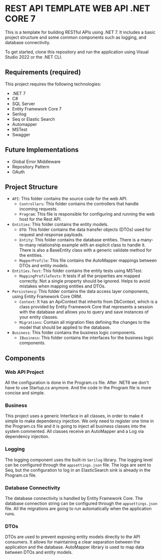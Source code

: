 # REST API TEMPLATE WEB API .NET CORE 7 

This is a template for building RESTful APIs using .NET 7. It includes a basic project structure and some common components such as logging, and database connectivity. 

To get started, clone this repository and run the application using Visual Studio 2022 or the .NET CLI. 

## Requirements (required)

This project requires the following technologies:
- .NET 7
- C#
- SQL Server
- Entity Framework Core 7
- Serilog
- Seq or Elastic Search
- Automapper
- MSTest
- Swagger

## Future Implementations
- Global Error Middleware
- Repository Pattern
- OAuth
  

## Project Structure

- `API`: This folder contains the source code for the web API.
  - `Controllers`: This folder contains the controllers that handle incoming requests.
  - `Program`: This file is responsible for configuring and running the web host for the Rest API.
- `Entities`: This folder contains the entity models.
  - `DTO`: This folder contains the data transfer objects (DTOs) used for request and response payloads.
  - `Entity`: This folder contains the database entities. There is a many-to-many relationship example with an explicit class to handle it. There is also a BaseEntity class with a generic validate method for the entities.
  - `MapperProfile`: This file contains the AutoMapper mappings between DTOs and entity models.
- `Entities.Test`: This folder contains the entity tests using MSTest.
  - `MappingProfileTests`: It tests if all the properties are mapped correctly. Not a single property should be ignored. Helps to avoid mistakes when mapping entities and DTOs.
- `Persistency`: This folder contains the data access layer components, using Entity Framework Core ORM.
  - `Context`: It has an ApiContext that inherits from DbContext, which is a class provided by Entity Framework Core that represents a session with the database and allows you to query and save instances of your entity classes.
  - `Migrations`: Contain all migration files defining the changes to the model that should be applied to the database.
- `Business`: This folder contains the business logic components.
  - `IBusiness`: This folder contains the interfaces for the business logic components.

## Components

### Web API Project

All the configuration is done in the Program.cs file. After .NET6 we don't have to use Startup.cs anymore. And the code in the Program file is more concise and simple.

### Business

This project uses a generic Interface in all classes, in order to make it simple to make dependency injection. We only need to register one time in the Program.cs file and it is going to inject all business classes into the system commented.
All classes receive an AutoMapper and a Log via dependency injection.

### Logging

The logging component uses the built-in `Serilog` library. The logging level can be configured through the `appsettings.json` file. The logs are sent to Seq, but the configuration to log in an ElasticSearch sink is already in the Program.cs file.

### Database Connectivity

The database connectivity is handled by Entity Framework Core. The database connection string can be configured through the `appsettings.json` file.
All the migrations are going to run automatically when the application runs.

### DTOs

DTOs are used to prevent exposing entity models directly to the API consumers. It allows for maintaining a clear separation between the application and the database. AutoMapper library is used to map data between DTOs and entity models.


